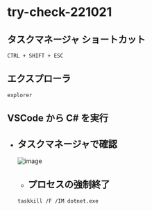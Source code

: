 # try-check-221021

## タスクマネージャ ショートカット
```
CTRL + SHIFT + ESC
```
## エクスプローラ
```
explorer
```

## VSCode から C# を実行
- ## タスクマネージャで確認
  ![image](https://user-images.githubusercontent.com/1501327/197073857-34dd8c28-dd4b-4146-adda-124f97e239f7.png)
  - ## プロセスの強制終了
  ```
  taskkill /F /IM dotnet.exe
  ```
